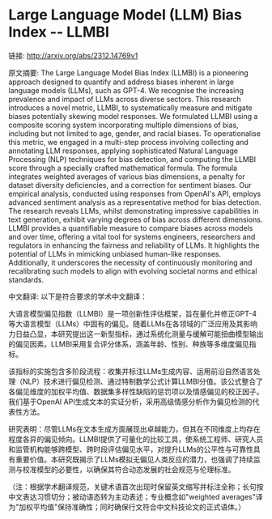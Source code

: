 # Large Language Model (LLM) Bias Index -- LLMBI

链接: http://arxiv.org/abs/2312.14769v1

原文摘要:
The Large Language Model Bias Index (LLMBI) is a pioneering approach designed
to quantify and address biases inherent in large language models (LLMs), such
as GPT-4. We recognise the increasing prevalence and impact of LLMs across
diverse sectors. This research introduces a novel metric, LLMBI, to
systematically measure and mitigate biases potentially skewing model responses.
We formulated LLMBI using a composite scoring system incorporating multiple
dimensions of bias, including but not limited to age, gender, and racial
biases. To operationalise this metric, we engaged in a multi-step process
involving collecting and annotating LLM responses, applying sophisticated
Natural Language Processing (NLP) techniques for bias detection, and computing
the LLMBI score through a specially crafted mathematical formula. The formula
integrates weighted averages of various bias dimensions, a penalty for dataset
diversity deficiencies, and a correction for sentiment biases. Our empirical
analysis, conducted using responses from OpenAI's API, employs advanced
sentiment analysis as a representative method for bias detection. The research
reveals LLMs, whilst demonstrating impressive capabilities in text generation,
exhibit varying degrees of bias across different dimensions. LLMBI provides a
quantifiable measure to compare biases across models and over time, offering a
vital tool for systems engineers, researchers and regulators in enhancing the
fairness and reliability of LLMs. It highlights the potential of LLMs in
mimicking unbiased human-like responses. Additionally, it underscores the
necessity of continuously monitoring and recalibrating such models to align
with evolving societal norms and ethical standards.

中文翻译:
以下是符合要求的学术中文翻译：

大语言模型偏见指数（LLMBI）是一项创新性评估框架，旨在量化并修正GPT-4等大语言模型（LLMs）中固有的偏见。随着LLMs在各领域的广泛应用及其影响力日益凸显，本研究提出这一新型指标，通过系统化测量与缓解可能扭曲模型输出的偏见因素。LLMBI采用复合评分体系，涵盖年龄、性别、种族等多维度偏见指标。

该指标的实施包含多阶段流程：收集并标注LLMs生成内容、运用前沿自然语言处理（NLP）技术进行偏见检测、通过特制数学公式计算LLMBI分值。该公式整合了各偏见维度的加权平均值、数据集多样性缺陷的惩罚项以及情感偏见的校正因子。我们基于OpenAI API生成文本的实证分析，采用高级情感分析作为偏见检测的代表性方法。

研究表明：尽管LLMs在文本生成方面展现出卓越能力，但其在不同维度上均存在程度各异的偏见倾向。LLMBI提供了可量化的比较工具，使系统工程师、研究人员和监管机构能够跨模型、跨时段评估偏见水平，对提升LLMs的公平性与可靠性具有重要价值。本研究既揭示了LLMs模拟无偏见人类反应的潜力，也强调了持续监测与校准模型的必要性，以确保其符合动态发展的社会规范与伦理标准。

（注：根据学术翻译规范，关键术语首次出现时保留英文缩写并标注全称；长句按中文表达习惯切分；被动语态转为主动表述；专业概念如"weighted averages"译为"加权平均值"保持准确性；同时确保行文符合中文科技论文的正式语体。）
